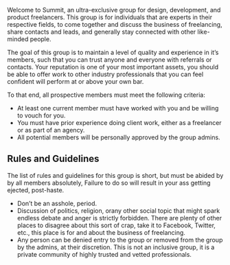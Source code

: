 Welcome to Summit, an ultra-exclusive group for design, development, and product freelancers. This group is for individuals that are experts in their respective fields, to come together and discuss the business of freelancing, share contacts and leads, and generally stay connected with other like-minded people. 

The goal of this group is to maintain a level of quality and experience in it’s members, such that you can trust anyone and everyone with referrals or contacts. Your reputation is one of your most important assets, you should be able to offer work to other industry professionals that you can feel confident will perform at or above your own bar.

To that end, all prospective members must meet the following criteria:

 - At least one current member must have worked with you and be willing to vouch for you. 
 - You must have prior experience doing client work, either as a freelancer or as part of an agency. 
 - All potential members will be personally approved by the group admins.

## Rules and Guidelines

The list of rules and guidelines for this group is short, but must be abided by by all members absolutely, Failure to do so will result in your ass getting ejected, post-haste.

 - Don’t be an asshole, period. 
 - Discussion of politics, religion, orany other social topic that might spark endless debate and anger is strictly forbidden. There are plenty of other places to disagree about this sort of crap, take it to Facebook, Twitter, etc., this place is for and about the business of freelancing.
 - Any person can be denied entry to the group or removed from the group by the admins, at their discretion. This is not an inclusive group, it is a private community of highly trusted and vetted professionals. 




